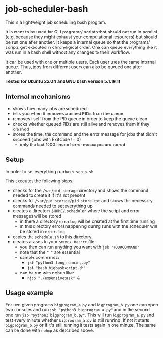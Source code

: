 # job-scheduler-bash
This is a lightweight job scheduling bash program.

It is ment to be used for CLI programs/ scripts that should not run in parallel (e.g. because they might exhaust your computational resources) but should be run one after another. It keeps a internal queue so that the programs/ scripts get executed in chronoligical order.
One can queue everything like it was run in a bash shell without any changes to their workflow.

It can be used with one or multiple users. Each user uses the same internal queue. Thus, jobs from different users can also be queued one after another.

**Tested for Ubuntu 22.04 and GNU bash version 5.1.16(1)**

## Internal mechanisms
* shows how many jobs are scheduled
* tells you when it removes crashed PIDs from the queue
* removes itself from the PID queue in order to keep the queue clean
* checks whether queued PIDs are still alive and removes them if they crashed
* stores the time, the command and the error message for jobs that didn't succeed (jobs with ExitCode != 0)
  * only the last 1000 lines of error messages are stored

## Setup 
In order to set everything run `bash setup.sh`

This executes the following steps:
*  checks for the `/var/pid_storage` directory and shows the command needed to create it if it's not present
*  checks for `/var/pid_storage/pid_store.txt` and shows the necessary commands needed to set everything up
*  creates a directory `$HOME/.scheduler` where the script and error messages will be stored
   * in there a directory `errorlog` will be created at the first time running
   * in this directory errors happening during runs with the scheduler will be stored in `error.log`
*  copies the `schedule.sh` to this directory
*  creates aliases in your `$HOME/.bashrc` file
   *  you then can run anything you want with `jsb "YOURCOMMAND"`
   *  note that the `" "` are essential
   * sample commands: 
      * `jsb "python3 long_running.py"`
      * `jsb "bash bigbashscript.sh"`
   * can be run with nohup like:
      * `njsb "./expensivetask" &`
## Usage example
For two given programs `bigprogram_a.py` and `bigprogram_b.py` one can open two consoles and run `jsb "python3 bigprogram_a.py"` and in the second one run `jsb "python3 bigprogram_b.py"`. This will run `bigprogram_a.py` and test every minute whether `bigprogram_a.py` is still running. If not it starts `bigprogram_b.py` or if it's still running it tests again in one minute. The same can be done with `nohup` as described above. 
